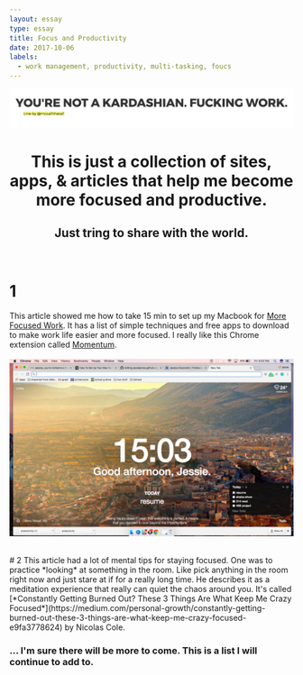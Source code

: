 ```yaml
---
layout: essay
type: essay
title: Focus and Productivity 
date: 2017-10-06
labels:
  - work management, productivity, multi-tasking, foucs
---
```


<img class="ui centered image" src="../images/kimK.png">
<br>
<center><h1> This is just a collection of sites, apps, & articles that help me become more focused and productive. </h1>
<h2> Just tring to share with the world.  </h2></center>
 <br>

# 1
This article showed me how to take 15 min to set up my Macbook for [More Focused Work](https://betterhumans.coach.me/how-to-set-up-your-mac-for-focused-work-ab3565750059). It has a list of simple techniques and free apps to download to make work life easier and more focused. I really like this Chrome extension called [Momentum](https://momentumdash.com/). 
<br><br>
<img class="ui centered image" src="../images/momentum.png">

<br> 
# 2
This article had a lot of mental tips for staying focused. One was to practice *looking* at something in the room. Like pick anything in the room right now and just stare at if for a really long time. He describes it as a meditation experience that really can quiet the chaos around you. 
It's called [*Constantly Getting Burned Out? These 3 Things Are What Keep Me Crazy Focused*](https://medium.com/personal-growth/constantly-getting-burned-out-these-3-things-are-what-keep-me-crazy-focused-e9fa3778624) by Nicolas Cole.


### ... I'm sure there will be more to come. This is a list I will continue to add to. 
